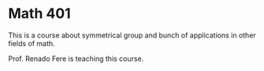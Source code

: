 # Math 401

This is a course about symmetrical group and bunch of applications in other fields of math.

Prof. Renado Fere is teaching this course.
